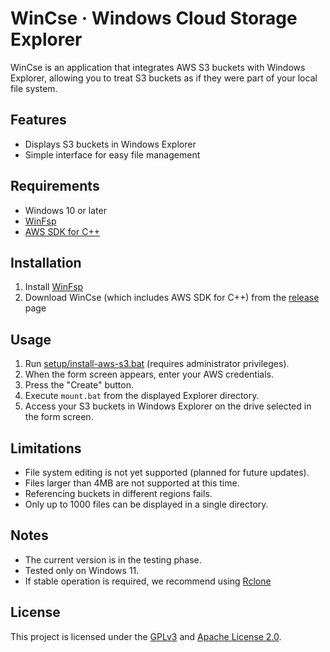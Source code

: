 # WinCse &middot; Windows Cloud Storage Explorer

WinCse is an application that integrates AWS S3 buckets with Windows Explorer, allowing you to treat S3 buckets as if they were part of your local file system.

## Features
- Displays S3 buckets in Windows Explorer
- Simple interface for easy file management

## Requirements
- Windows 10 or later
- [WinFsp](http://www.secfs.net/winfsp/)
- [AWS SDK for C++](https://github.com/aws/aws-sdk-cpp)

## Installation
1. Install [WinFsp](http://www.secfs.net/winfsp/)
2. Download WinCse (which includes AWS SDK for C++) from the [release](/release) page

## Usage
1. Run [setup/install-aws-s3.bat](setup/install-aws-s3.bat) (requires administrator privileges).
2. When the form screen appears, enter your AWS credentials.
3. Press the "Create" button.
4. Execute `mount.bat` from the displayed Explorer directory.
5. Access your S3 buckets in Windows Explorer on the drive selected in the form screen.

## Limitations
- File system editing is not yet supported (planned for future updates).
- Files larger than 4MB are not supported at this time.
- Referencing buckets in different regions fails.
- Only up to 1000 files can be displayed in a single directory.

## Notes
- The current version is in the testing phase.
- Tested only on Windows 11.
- If stable operation is required, we recommend using [Rclone](https://rclone.org/)

## License
This project is licensed under the [GPLv3](https://www.gnu.org/licenses/gpl-3.0.html) and [Apache License 2.0](https://www.apache.org/licenses/LICENSE-2.0).
